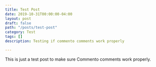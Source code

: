 ```yaml
---
title: Test Post
date: 2019-10-31T00:00:00-04:00
layout: post
draft: false
path: "/posts/test-post"
category: Test
tags: []
description: Testing if commento comments work properly

---
```

This is just a test post to make sure Commento comments work properly.